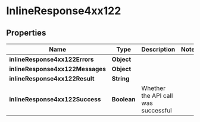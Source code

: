 # InlineResponse4xx122

## Properties
Name | Type | Description | Notes
------------ | ------------- | ------------- | -------------
**inlineResponse4xx122Errors** | **Object** |  | 
**inlineResponse4xx122Messages** | **Object** |  | 
**inlineResponse4xx122Result** | **String** |  | 
**inlineResponse4xx122Success** | **Boolean** | Whether the API call was successful | 
